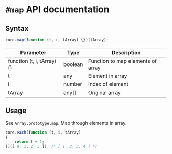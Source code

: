 # `#map` API documentation

## Syntax

``` javascript
core.map(function (t, i, tArray) {})(tArray);
```

| Parameter | Type | Description |
|--|--|--|
| function (t, i, tArray) {} | boolean | Function to map elements of array |
| t | any | Element in array |
| i | number | Index of element |
| tArray | any[] | Original array |

## Usage

See `Array.prototype.map`. Map through elements in array.

``` javascript
core.each(function (t, i, tArray)
{
    return t + 1;
})([ 0, 1, 2, 3 ]); /* [ 1, 2, 3, 4 ] */
```
